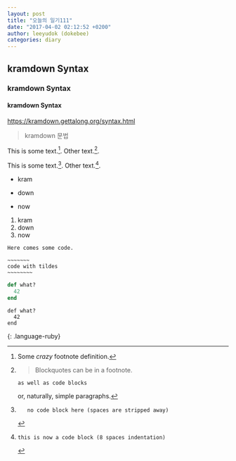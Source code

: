 ```yaml
---
layout: post
title: "오늘의 일기111"
date: "2017-04-02 02:12:52 +0200"
author: leeyudok (dokebee)
categories: diary
---
```


## kramdown Syntax
### kramdown Syntax
#### kramdown Syntax

https://kramdown.gettalong.org/syntax.html

> kramdown 문법

This is some text.[^1]. Other text.[^footnote].

This is some text.[^other-note]. Other text.[^codeblock-note].


* kram
+ down
- now

1. kram
2. down
3. now


~~~~~~~~
Here comes some code.
~~~~~~~~


~~~~~~~~~~~~
~~~~~~~
code with tildes
~~~~~~~~
~~~~~~~~~~~~~~~~~~


~~~ ruby
def what?
  42
end
~~~


~~~
def what?
  42
end
~~~
{: .language-ruby}



[^1]: Some *crazy* footnote definition.

[^footnote]:
    > Blockquotes can be in a footnote.

        as well as code blocks

    or, naturally, simple paragraphs.
    
[^other-note]:       no code block here (spaces are stripped away)

[^codeblock-note]:
        this is now a code block (8 spaces indentation)
        
        